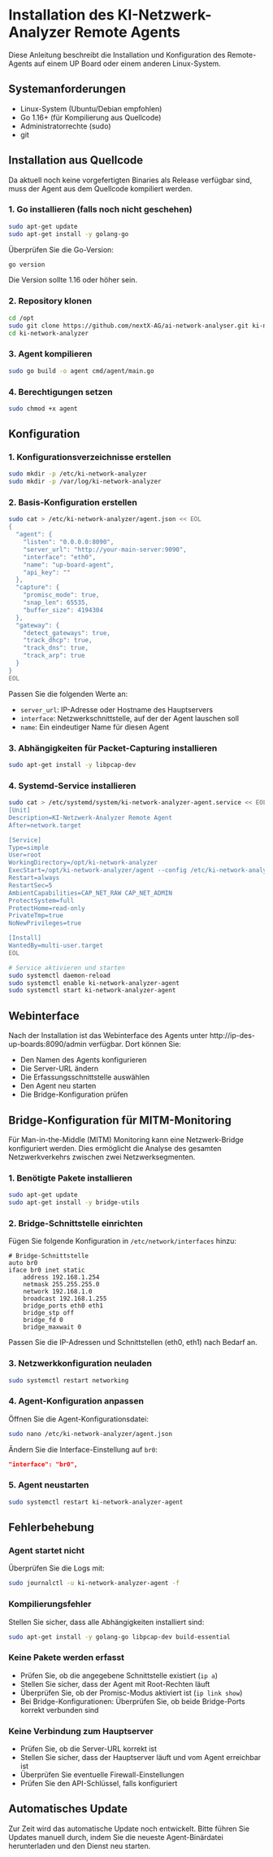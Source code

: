 # Installation des KI-Netzwerk-Analyzer Remote Agents

Diese Anleitung beschreibt die Installation und Konfiguration des Remote-Agents auf einem UP Board oder einem anderen Linux-System.

## Systemanforderungen

- Linux-System (Ubuntu/Debian empfohlen)
- Go 1.16+ (für Kompilierung aus Quellcode)
- Administratorrechte (sudo)
- git

## Installation aus Quellcode

Da aktuell noch keine vorgefertigten Binaries als Release verfügbar sind, muss der Agent aus dem Quellcode kompiliert werden.

### 1. Go installieren (falls noch nicht geschehen)

```bash
sudo apt-get update
sudo apt-get install -y golang-go
```

Überprüfen Sie die Go-Version:

```bash
go version
```

Die Version sollte 1.16 oder höher sein.

### 2. Repository klonen

```bash
cd /opt
sudo git clone https://github.com/nextX-AG/ai-network-analyser.git ki-network-analyzer
cd ki-network-analyzer
```

### 3. Agent kompilieren

```bash
sudo go build -o agent cmd/agent/main.go
```

### 4. Berechtigungen setzen

```bash
sudo chmod +x agent
```

## Konfiguration

### 1. Konfigurationsverzeichnisse erstellen

```bash
sudo mkdir -p /etc/ki-network-analyzer
sudo mkdir -p /var/log/ki-network-analyzer
```

### 2. Basis-Konfiguration erstellen

```bash
sudo cat > /etc/ki-network-analyzer/agent.json << EOL
{
  "agent": {
    "listen": "0.0.0.0:8090",
    "server_url": "http://your-main-server:9090",
    "interface": "eth0",
    "name": "up-board-agent",
    "api_key": ""
  },
  "capture": {
    "promisc_mode": true,
    "snap_len": 65535,
    "buffer_size": 4194304
  },
  "gateway": {
    "detect_gateways": true,
    "track_dhcp": true,
    "track_dns": true,
    "track_arp": true
  }
}
EOL
```

Passen Sie die folgenden Werte an:
- `server_url`: IP-Adresse oder Hostname des Hauptservers
- `interface`: Netzwerkschnittstelle, auf der der Agent lauschen soll
- `name`: Ein eindeutiger Name für diesen Agent

### 3. Abhängigkeiten für Packet-Capturing installieren

```bash
sudo apt-get install -y libpcap-dev
```

### 4. Systemd-Service installieren

```bash
sudo cat > /etc/systemd/system/ki-network-analyzer-agent.service << EOL
[Unit]
Description=KI-Netzwerk-Analyzer Remote Agent
After=network.target

[Service]
Type=simple
User=root
WorkingDirectory=/opt/ki-network-analyzer
ExecStart=/opt/ki-network-analyzer/agent --config /etc/ki-network-analyzer/agent.json
Restart=always
RestartSec=5
AmbientCapabilities=CAP_NET_RAW CAP_NET_ADMIN
ProtectSystem=full
ProtectHome=read-only
PrivateTmp=true
NoNewPrivileges=true

[Install]
WantedBy=multi-user.target
EOL

# Service aktivieren und starten
sudo systemctl daemon-reload
sudo systemctl enable ki-network-analyzer-agent
sudo systemctl start ki-network-analyzer-agent
```

## Webinterface

Nach der Installation ist das Webinterface des Agents unter http://ip-des-up-boards:8090/admin verfügbar. Dort können Sie:

- Den Namen des Agents konfigurieren
- Die Server-URL ändern
- Die Erfassungsschnittstelle auswählen
- Den Agent neu starten
- Die Bridge-Konfiguration prüfen

## Bridge-Konfiguration für MITM-Monitoring

Für Man-in-the-Middle (MITM) Monitoring kann eine Netzwerk-Bridge konfiguriert werden. Dies ermöglicht die Analyse des gesamten Netzwerkverkehrs zwischen zwei Netzwerksegmenten.

### 1. Benötigte Pakete installieren

```bash
sudo apt-get update
sudo apt-get install -y bridge-utils
```

### 2. Bridge-Schnittstelle einrichten

Fügen Sie folgende Konfiguration in `/etc/network/interfaces` hinzu:

```
# Bridge-Schnittstelle
auto br0
iface br0 inet static
    address 192.168.1.254
    netmask 255.255.255.0
    network 192.168.1.0
    broadcast 192.168.1.255
    bridge_ports eth0 eth1
    bridge_stp off
    bridge_fd 0
    bridge_maxwait 0
```

Passen Sie die IP-Adressen und Schnittstellen (eth0, eth1) nach Bedarf an.

### 3. Netzwerkkonfiguration neuladen

```bash
sudo systemctl restart networking
```

### 4. Agent-Konfiguration anpassen

Öffnen Sie die Agent-Konfigurationsdatei:

```bash
sudo nano /etc/ki-network-analyzer/agent.json
```

Ändern Sie die Interface-Einstellung auf `br0`:

```json
"interface": "br0",
```

### 5. Agent neustarten

```bash
sudo systemctl restart ki-network-analyzer-agent
```

## Fehlerbehebung

### Agent startet nicht

Überprüfen Sie die Logs mit:

```bash
sudo journalctl -u ki-network-analyzer-agent -f
```

### Kompilierungsfehler

Stellen Sie sicher, dass alle Abhängigkeiten installiert sind:

```bash
sudo apt-get install -y golang-go libpcap-dev build-essential
```

### Keine Pakete werden erfasst

- Prüfen Sie, ob die angegebene Schnittstelle existiert (`ip a`)
- Stellen Sie sicher, dass der Agent mit Root-Rechten läuft
- Überprüfen Sie, ob der Promisc-Modus aktiviert ist (`ip link show`)
- Bei Bridge-Konfigurationen: Überprüfen Sie, ob beide Bridge-Ports korrekt verbunden sind

### Keine Verbindung zum Hauptserver

- Prüfen Sie, ob die Server-URL korrekt ist
- Stellen Sie sicher, dass der Hauptserver läuft und vom Agent erreichbar ist
- Überprüfen Sie eventuelle Firewall-Einstellungen
- Prüfen Sie den API-Schlüssel, falls konfiguriert

## Automatisches Update

Zur Zeit wird das automatische Update noch entwickelt. Bitte führen Sie Updates manuell durch, indem Sie die neueste Agent-Binärdatei herunterladen und den Dienst neu starten. 